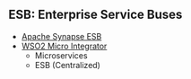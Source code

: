 ## ESB: Enterprise Service Buses
- [Apache Synapse ESB](https://github.com/shadhini/daily-dev/blob/main/tech-catalog/esb/apache-synapse.md)
- [WSO2 Micro Integrator](https://github.com/shadhini/daily-dev/blob/main/tech-catalog/esb/wso2-mi.md)
    - Microservices
    - ESB (Centralized)

